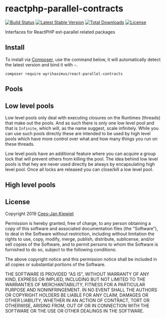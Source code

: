 # reactphp-parallel-contracts

[![Build Status](https://travis-ci.com/WyriHaximus/reactphp-parallel-contracts.png)](https://travis-ci.com/WyriHaximus/reactphp-parallel-contracts)
[![Latest Stable Version](https://poser.pugx.org/WyriHaximus/react-parallel-contracts/v/stable.png)](https://packagist.org/packages/WyriHaximus/react-parallel-contracts)
[![Total Downloads](https://poser.pugx.org/WyriHaximus/react-parallel-contracts/downloads.png)](https://packagist.org/packages/WyriHaximus/react-parallel-contracts)
[![License](https://poser.pugx.org/wyrihaximus/react-parallel-contracts/license.png)](https://packagist.org/packages/wyrihaximus/react-parallel-contracts)

Interfaces for ReactPHP ext-parallel related packages

## Install ##

To install via [Composer](http://getcomposer.org/), use the command below, it will automatically detect the latest version and bind it with `~`.

```
composer require wyrihaximus/react-parallel-contracts 
```

## Pools

## Low level pools

Low level pools only deal with executing closures on the Runtimes (threads) that make out the pools. And as such there 
is only one low level pool and that is `Infinite`, which will, as the name suggest, scale infinitely. While you can use 
such pools directly these are intended to be used by high level pools which have more control over what and how many 
things you run on these threads.

Low level pools have an additional feature where you can acquire a group lock that will prevent others from killing the 
pool. The idea behind low level pools is that hey are never used directly be always by encapsulating high level pool. 
Once all locks are released you can close/kill a low level pool.  

## High level pools

## License ##

Copyright 2019 [Cees-Jan Kiewiet](http://wyrihaximus.net/)

Permission is hereby granted, free of charge, to any person
obtaining a copy of this software and associated documentation
files (the "Software"), to deal in the Software without
restriction, including without limitation the rights to use,
copy, modify, merge, publish, distribute, sublicense, and/or sell
copies of the Software, and to permit persons to whom the
Software is furnished to do so, subject to the following
conditions:

The above copyright notice and this permission notice shall be
included in all copies or substantial portions of the Software.

THE SOFTWARE IS PROVIDED "AS IS", WITHOUT WARRANTY OF ANY KIND,
EXPRESS OR IMPLIED, INCLUDING BUT NOT LIMITED TO THE WARRANTIES
OF MERCHANTABILITY, FITNESS FOR A PARTICULAR PURPOSE AND
NONINFRINGEMENT. IN NO EVENT SHALL THE AUTHORS OR COPYRIGHT
HOLDERS BE LIABLE FOR ANY CLAIM, DAMAGES OR OTHER LIABILITY,
WHETHER IN AN ACTION OF CONTRACT, TORT OR OTHERWISE, ARISING
FROM, OUT OF OR IN CONNECTION WITH THE SOFTWARE OR THE USE OR
OTHER DEALINGS IN THE SOFTWARE.

